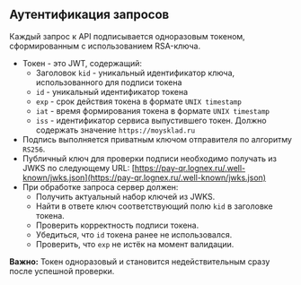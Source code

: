 ## Аутентификация запросов

Каждый запрос к API подписывается одноразовым токеном, сформированным с использованием RSA-ключа.

+ Токен - это JWT, содержащий:
  + Заголовок `kid` - уникальный идентификатор ключа, использованного для подписи токена
  + `id` - уникальный идентификатор токена
  + `exp` - срок действия токена в формате `UNIX timestamp`
  + `iat` - время формирования токена в формате `UNIX timestamp`
  + `iss` - идентификатор сервиса выпустившего токен. Должно содержать значение `https://moysklad.ru`
+ Подпись выполняется приватным ключом отправителя по алгоритму `RS256`.
+ Публичный ключ для проверки подписи необходимо получать из JWKS по следующему
  URL: [https://pay-qr.lognex.ru/.well-known/jwks.json](https://pay-qr.lognex.ru/.well-known/jwks.json)
+ При обработке запроса сервер должен:
  + Получить актуальный набор ключей из JWKS.
  + Найти в ответе ключ соответствующий полю `kid` в заголовке токена.
  + Проверить корректность подписи токена.
  + Убедиться, что `id` токена ранее не использовался.
  + Проверить, что `exp` не истёк на момент валидации.

**Важно:** Токен одноразовый и становится недействительным сразу после успешной проверки.
